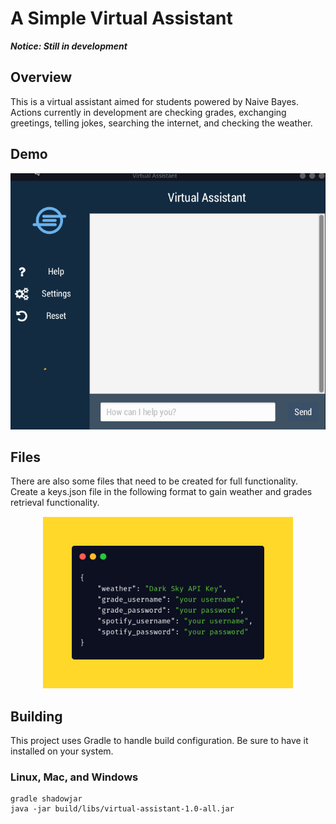 # A Simple Virtual Assistant

***Notice: Still in development***

## Overview
This is a virtual assistant aimed for students powered by Naive Bayes.
Actions currently in development are checking grades, exchanging greetings, telling jokes,
searching the internet, and checking the weather.

## Demo
![Simple Demo](/assets/Demo.gif)

## Files
There are also some files that need to be created for full functionality.
Create a keys.json file in the following format to gain weather and grades retrieval functionality.

<p align="center">
  <img src="/assets/keys_example.png" alt="Keys Example" width="400"/>
</p>



## Building

This project uses Gradle to handle build configuration. Be sure to have it installed on your system.

### Linux, Mac, and Windows
```
gradle shadowjar
java -jar build/libs/virtual-assistant-1.0-all.jar
```

